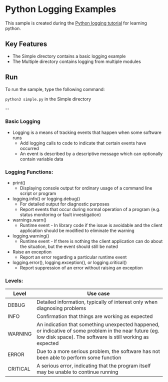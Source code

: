 # Python Logging Examples

This sample is created during the [Python logging tutorial](hhttps://docs.python.org/3/howto/logging.html) for learning python.

## Key Features

- The Simple directory contains a basic logging example
- The Multiple directory contains logging from multiple modules

## Run

To run the sample, type the following command:

`python3 simple.py` in the Simple directory

--

### Basic Logging

- Logging is a means of tracking events that happen when some software runs
  - Add logging calls to code to indicate that certain events have occurred
  - An event is described by a descriptive message which can optionally contain variable data

### Logging Functions:

- print()
  - Displaying console output for ordinary usage of a command line script or program
- logging.info() or logging.debug()
  - For detailed output for diagnostic purposes
  - Report events that occur during normal operation of a program (e.g. status monitoring or fault investigation)
- warnings.warn()
  - Runtime event - In library code if the issue is avoidable and the client application should be modified to eliminate the warning
- logging.warning()
  - Runtime event - If there is nothing the client application can do about the situation, but the event should still be noted
- Raise an exception
  - Report an error regarding a particular runtime event
- logging.error(), logging.exception(), or logging.critical()
  - Report suppression of an error without raising an exception

### Levels:

| Level    | Use case                                                                                                                                                           |
| -------- | ------------------------------------------------------------------------------------------------------------------------------------------------------------------ |
| DEBUG    | Detailed information, typically of interest only when diagnosing problems                                                                                          |
| INFO     | Confirmation that things are working as expected                                                                                                                   |
| WARNING  | An indication that something unexpected happened, or indicative of some problem in the near future (eg. low disk space). The software is still working as expected |
| ERROR    | Due to a more serious problem, the software has not been able to perform some function                                                                             |
| CRITICAL | A serious error, indicating that the program itself may be unable to continue running                                                                              |
